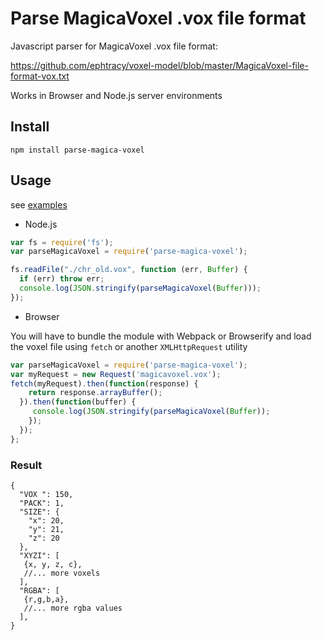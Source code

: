 # Parse MagicaVoxel .vox file format
Javascript parser for MagicaVoxel .vox file format:

https://github.com/ephtracy/voxel-model/blob/master/MagicaVoxel-file-format-vox.txt

Works in Browser and Node.js server environments

## Install

```
npm install parse-magica-voxel
```

## Usage
see [examples](/example)

* Node.js
```javascript
var fs = require('fs');
var parseMagicaVoxel = require('parse-magica-voxel');

fs.readFile("./chr_old.vox", function (err, Buffer) {
  if (err) throw err;
  console.log(JSON.stringify(parseMagicaVoxel(Buffer)));
});
```

* Browser

You will have to bundle the module with Webpack or Browserify and load the voxel file using `fetch` or another `XMLHttpRequest` utility
```javascript
var parseMagicaVoxel = require('parse-magica-voxel');
var myRequest = new Request('magicavoxel.vox');
fetch(myRequest).then(function(response) {
    return response.arrayBuffer();
  }).then(function(buffer) {
     console.log(JSON.stringify(parseMagicaVoxel(Buffer));
    });
  });
};
```

### Result
```
{
  "VOX ": 150,
  "PACK": 1,
  "SIZE": {
    "x": 20,
    "y": 21,
    "z": 20
  },
  "XYZI": [
   {x, y, z, c},
   //... more voxels
  ],
  "RGBA": [
   {r,g,b,a},
   //... more rgba values
  ],
}       
```

